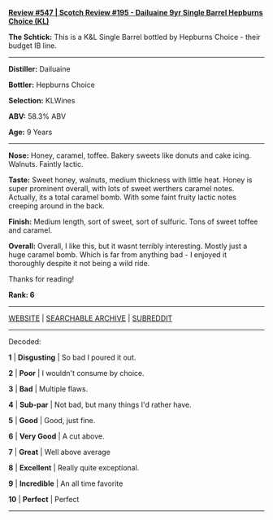 
[**Review #547 | Scotch Review #195 - Dailuaine 9yr Single Barrel Hepburns Choice (KL)**]( https://t8ke.review/review-547-dailuaine-9yr-hepburns-choice/)

**The Schtick:** This is a K&amp;L Single Barrel bottled by Hepburns Choice - their budget IB line.

-----

**Distiller:** Dailuaine

**Bottler:** Hepburns Choice

**Selection:** KLWines

**ABV:** 58.3% ABV

**Age:** 9 Years 

-----

**Nose:**  Honey, caramel, toffee. Bakery sweets like donuts and cake icing. Walnuts. Faintly lactic. 

**Taste:** Sweet honey, walnuts, medium thickness with little heat. Honey is super prominent overall, with lots of sweet werthers caramel notes. Actually, its a total caramel bomb. With some faint fruity lactic notes creeping around in the back. 

**Finish:** Medium length, sort of sweet, sort of sulfuric. Tons of sweet toffee and caramel. 

**Overall:** Overall, I like this, but it wasnt terribly interesting. Mostly just a huge caramel bomb. Which is far from anything bad - I enjoyed it thoroughly despite it not being a wild ride.

Thanks for reading!

**Rank: 6**



-----

[WEBSITE](https://t8ke.review) | [SEARCHABLE ARCHIVE](https://t8ke.review/review-archive/) | [SUBREDDIT](https://reddit.com/r/t8kereviews)

-----

Decoded:

**1** | **Disgusting** | So bad I poured it out.

**2** | **Poor** | I wouldn't consume by choice.

**3** | **Bad** | Multiple flaws.

**4** | **Sub-par** | Not bad, but many things I'd rather have.

**5** | **Good** | Good, just fine.

**6** | **Very Good** | A cut above.

**7** | **Great** | Well above average

**8** | **Excellent** | Really quite exceptional.

**9** | **Incredible** | An all time favorite

**10** | **Perfect** | Perfect

----

